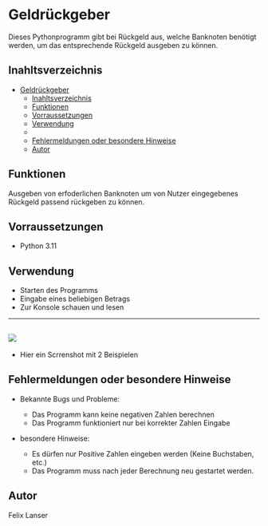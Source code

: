 # Geldrückgeber
Dieses Pythonprogramm gibt bei Rückgeld aus, welche Banknoten benötigt werden, um das entsprechende Rückgeld ausgeben zu können.
## Inahltsverzeichnis

- [Geldrückgeber](#geldrückgeber)
  - [Inahltsverzeichnis](#inahltsverzeichnis)
  - [Funktionen](#funktionen)
  - [Vorraussetzungen](#vorraussetzungen)
  - [Verwendung](#verwendung)
  - [](#)
  - [Fehlermeldungen oder besondere Hinweise](#fehlermeldungen-oder-besondere-hinweise)
  - [Autor](#autor)

## Funktionen
Ausgeben von erfoderlichen Banknoten um von Nutzer eingegebenes Rückgeld passend rückgeben zu können.

## Vorraussetzungen
- Python 3.11

## Verwendung
- Starten des Programms
- Eingabe eines beliebigen Betrags
- Zur Konsole schauen und lesen
---
![](Screenshot_2025-05-09_080515.png)
---
- Hier ein Scrrenshot mit 2 Beispielen

## Fehlermeldungen oder besondere Hinweise

- Bekannte Bugs und Probleme:
  - Das Programm kann keine negativen Zahlen berechnen
  - Das Programm funktioniert nur bei korrekter Zahlen Eingabe


- besondere Hinweise:
  - Es dürfen nur Positive Zahlen eingeben werden (Keine Buchstaben, etc.)
  - Das Programm muss nach jeder Berechnung neu gestartet werden. 

## Autor
Felix Lanser 